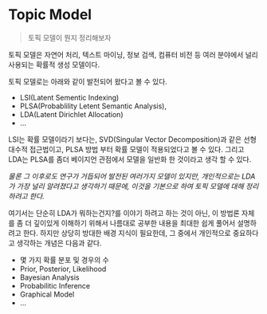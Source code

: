 # Topic Model

> 토픽 모델이 뭔지 정리해보자

토픽 모델은 자연어 처리, 텍스트 마이닝, 정보 검색, 컴퓨터 비전 등 여러 분야에서 널리 사용되는 확률적 생성 모델이다.

토픽 모델로는 아래와 같이 발전되어 왔다고 볼 수 있다.

- LSI(Latent Sementic Indexing)
- PLSA(Probablility Letent Semantic Analysis),
- LDA(Latent Dirichlet Allocation)
- ...

LSI는 확률 모델이라기 보다는, SVD(Singular Vector Decomposition)과 같은 선형대수적 접근법이고,
PLSA 방법 부터 확률 모델이 적용되었다고 볼 수 있다.
그리고 LDA는 PLSA를 좀더 베이지언 관점에서 모델을 일반화 한 것이라고 생각 할 수 있다.

*물론 그 이후로도 연구가 거듭되어 발전된 여러가지 모델이 있지만,
개인적으로는 LDA가 가장 널리 알려졌다고 생각하기 때문에, 이것을 기본으로 하여 토픽 모델에 대해 정리하려고 한다.*

여기서는 단순히 LDA가 뭐하는건지?를 이야기 하려고 하는 것이 아닌,
이 방법론 자체를 좀 더 깊이있게 이해하기 위해서 나름대로 공부한 내용을 최대한 쉽게 풀어서 설명하려고 한다.
하지만 상당히 방대한 배경 지식이 필요한데, 그 중에서 개인적으로 중요하다고 생각하는 개념은 다음과 같다.

- 몇 가지 확률 분포 및 경우의 수
- Prior, Posterior, Likelihood
- Bayesian Analysis
- Probabilitic Inference
- Graphical Model
- ...
